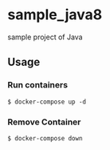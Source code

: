 # sample_java8

sample project of Java

## Usage

### Run containers

```
$ docker-compose up -d
```

### Remove Container

```
$ docker-compose down
```
